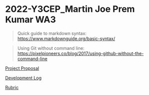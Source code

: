# 2022-Y3CEP_Martin Joe Prem Kumar WA3
> Quick guide to markdown syntax: https://www.markdownguide.org/basic-syntax/

> Using Git without command line: https://pixelpioneers.co/blog/2017/using-github-without-the-command-line

[Project Proposal](proposal.md)

[Development Log](devlog.md)

[Rubric](rubric.log)
